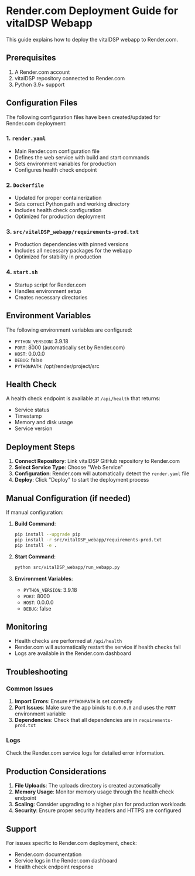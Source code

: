 # Render.com Deployment Guide for vitalDSP Webapp

This guide explains how to deploy the vitalDSP webapp to Render.com.

## Prerequisites

1. A Render.com account
2. vitalDSP repository connected to Render.com
3. Python 3.9+ support

## Configuration Files

The following configuration files have been created/updated for Render.com deployment:

### 1. `render.yaml`
- Main Render.com configuration file
- Defines the web service with build and start commands
- Sets environment variables for production
- Configures health check endpoint

### 2. `Dockerfile`
- Updated for proper containerization
- Sets correct Python path and working directory
- Includes health check configuration
- Optimized for production deployment

### 3. `src/vitalDSP_webapp/requirements-prod.txt`
- Production dependencies with pinned versions
- Includes all necessary packages for the webapp
- Optimized for stability in production

### 4. `start.sh`
- Startup script for Render.com
- Handles environment setup
- Creates necessary directories

## Environment Variables

The following environment variables are configured:

- `PYTHON_VERSION`: 3.9.18
- `PORT`: 8000 (automatically set by Render.com)
- `HOST`: 0.0.0.0
- `DEBUG`: false
- `PYTHONPATH`: /opt/render/project/src

## Health Check

A health check endpoint is available at `/api/health` that returns:
- Service status
- Timestamp
- Memory and disk usage
- Service version

## Deployment Steps

1. **Connect Repository**: Link vitalDSP GitHub repository to Render.com
2. **Select Service Type**: Choose "Web Service"
3. **Configuration**: Render.com will automatically detect the `render.yaml` file
4. **Deploy**: Click "Deploy" to start the deployment process

## Manual Configuration (if needed)

If manual configuration:

1. **Build Command**:
   ```bash
   pip install --upgrade pip
   pip install -r src/vitalDSP_webapp/requirements-prod.txt
   pip install -e .
   ```

2. **Start Command**:
   ```bash
   python src/vitalDSP_webapp/run_webapp.py
   ```

3. **Environment Variables**:
   - `PYTHON_VERSION`: 3.9.18
   - `PORT`: 8000
   - `HOST`: 0.0.0.0
   - `DEBUG`: false

## Monitoring

- Health checks are performed at `/api/health`
- Render.com will automatically restart the service if health checks fail
- Logs are available in the Render.com dashboard

## Troubleshooting

### Common Issues

1. **Import Errors**: Ensure `PYTHONPATH` is set correctly
2. **Port Issues**: Make sure the app binds to `0.0.0.0` and uses the `PORT` environment variable
3. **Dependencies**: Check that all dependencies are in `requirements-prod.txt`

### Logs

Check the Render.com service logs for detailed error information.

## Production Considerations

1. **File Uploads**: The uploads directory is created automatically
2. **Memory Usage**: Monitor memory usage through the health check endpoint
3. **Scaling**: Consider upgrading to a higher plan for production workloads
4. **Security**: Ensure proper security headers and HTTPS are configured

## Support

For issues specific to Render.com deployment, check:
- Render.com documentation
- Service logs in the Render.com dashboard
- Health check endpoint response
